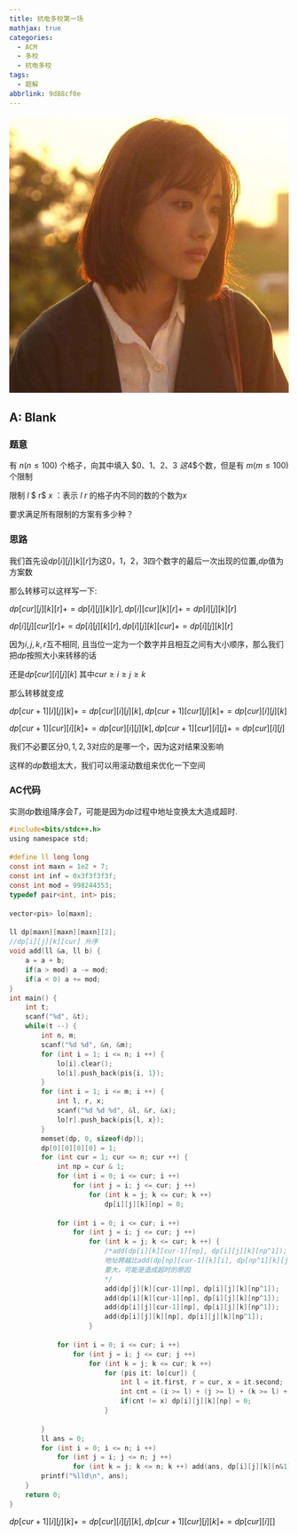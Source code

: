 ```yaml
---
title: 杭电多校第一场
mathjax: true
categories:
  - ACM
  - 多校
  - 杭电多校
tags:
  - 题解
abbrlink: 9d88cf0e
---
```


![header](杭电多校第一场/header.jpg)

<!-- less -->

## A: Blank

### 题意

有 $n (n \leq 100)$ 个格子，向其中填入 $0、1、2、3 $这$4$个数，但是有 $m ( m ≤ 100)$ 个限制

限制 $l$   $ r$    $x$ ：表示 $l ~ r$ 的格子内不同的数的个数为$x$

要求满足所有限制的方案有多少种？

### 思路

我们首先设$dp[i][j][k][r]$为这$0，1，2，3$四个数字的最后一次出现的位置,$dp$值为方案数

那么转移可以这样写一下:

$dp[cur][j][k][r] += dp[i][j][k][r], dp[i][cur][k][r] += dp[i][j][k][r]$

$dp[i][j][cur][r] += dp[i][j][k][r], dp[i][j][k][cur] += dp[i][j][k][r]$

因为$i,j,k,r$互不相同, 且当位一定为一个数字并且相互之间有大小顺序，那么我们把$dp$按照大小来转移的话

还是$dp[cur][i][j][k]$ 其中$cur \geq i \geq j \geq k$

那么转移就变成

$dp[cur+1][i][j][k]+=dp[cur][i][j][k], dp[cur+1][cur][j][k] += dp[cur][i][j][k]$

$dp[cur+1][cur][i][k] += dp[cur][i][j][k], dp[cur+1][cur][i][j] += dp[cur][i][j]$

我们不必要区分$0,1,2,3$对应的是哪一个，因为这对结果没影响

这样的$dp$数组太大，我们可以用滚动数组来优化一下空间

### AC代码

实测$dp$数组降序会$T$，可能是因为$dp$过程中地址变换太大造成超时.

```c
#include<bits/stdc++.h>
using namespace std;

#define ll long long
const int maxn = 1e2 + 7;
const int inf = 0x3f3f3f3f;
const int mod = 998244353;
typedef pair<int, int> pis;

vector<pis> lo[maxn];

ll dp[maxn][maxn][maxn][2];
//dp[i][j][k][cur] 升序
void add(ll &a, ll b) {
    a = a + b;
    if(a > mod) a -= mod;
    if(a < 0) a += mod;
}
int main() { 
    int t;
    scanf("%d", &t);
    while(t --) {
        int n, m;
        scanf("%d %d", &n, &m);
        for (int i = 1; i <= n; i ++) {
            lo[i].clear();
            lo[i].push_back(pis{i, 1});
        }
        for (int i = 1; i <= m; i ++) {
            int l, r, x;
            scanf("%d %d %d", &l, &r, &x);
            lo[r].push_back(pis{l, x});
        }
        memset(dp, 0, sizeof(dp));
        dp[0][0][0][0] = 1;
        for (int cur = 1; cur <= n; cur ++) {
            int np = cur & 1;
            for (int i = 0; i <= cur; i ++) 
                for (int j = i; j <= cur; j ++) 
                    for (int k = j; k <= cur; k ++) 
                        dp[i][j][k][np] = 0;
        
            for (int i = 0; i <= cur; i ++) 
                for (int j = i; j <= cur; j ++) 
                    for (int k = j; k <= cur; k ++) {
                        /*add(dp[i][k][cur-1][np], dp[i][j][k][np^1]);
                        地址跨越比add(dp[np][cur-1][k][i], dp[np^1][k][j][i]);
                        要大，可能是造成超时的原因
                        */
                        add(dp[j][k][cur-1][np], dp[i][j][k][np^1]);
                        add(dp[i][k][cur-1][np], dp[i][j][k][np^1]);
                        add(dp[i][j][cur-1][np], dp[i][j][k][np^1]);
                        add(dp[i][j][k][np], dp[i][j][k][np^1]);
                    }

            for (int i = 0; i <= cur; i ++) 
                for (int j = i; j <= cur; j ++) 
                    for (int k = j; k <= cur; k ++) 
                        for (pis it: lo[cur]) {
                            int l = it.first, r = cur, x = it.second;
                            int cnt = (i >= l) + (j >= l) + (k >= l) + 1;
                            if(cnt != x) dp[i][j][k][np] = 0;
                        }
                        
        }
        ll ans = 0;
        for (int i = 0; i <= n; i ++) 
            for (int j = i; j <= n; j ++) 
                for (int k = j; k <= n; k ++) add(ans, dp[i][j][k][n&1]);
        printf("%lld\n", ans);
    }
    return 0;
}
```



$dp[cur+1][i][j][k] += dp[cur][i][j][k], dp[cur+1][cur][j][k] += dp[cur][i][]$